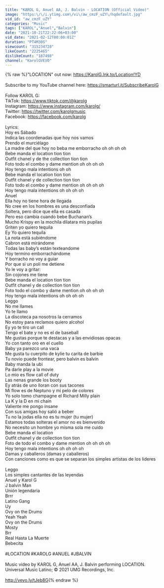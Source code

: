 ```yaml
---
title: "KAROL G, Anuel AA, J. Balvin - LOCATION (Official Video)"
image: "https:\/\/i.ytimg.com\/vi\/aw_cmzF_uZY\/hqdefault.jpg"
vid_id: "aw_cmzF_uZY"
categories: "Music"
tags: ["KAROL","Anuel","Balvin"]
date: "2021-10-21T22:22:06+03:00"
vid_date: "2021-02-12T00:00:01Z"
duration: "PT4M30S"
viewcount: "315234728"
likeCount: "2225465"
dislikeCount: "187498"
channel: "KarolGVEVO"
---
```

{% raw %}&quot;LOCATION&quot; out now: <a rel="nofollow" target="blank" href="https://KarolG.lnk.to/Location!YD">https://KarolG.lnk.to/Location!YD</a><br /><br />Subscribe to my YouTube channel here: <a rel="nofollow" target="blank" href="https://smarturl.it/SubscribeKarolG​">https://smarturl.it/SubscribeKarolG​</a><br /><br />Follow KAROL G:<br />TikTok: <a rel="nofollow" target="blank" href="https://www.tiktok.com/@karolg​">https://www.tiktok.com/@karolg​</a> <br />Instagram: <a rel="nofollow" target="blank" href="https://www.instagram.com/karolg/​">https://www.instagram.com/karolg/​</a><br />Twitter: <a rel="nofollow" target="blank" href="https://twitter.com/karolgmusic​">https://twitter.com/karolgmusic​</a> <br />Facebook: <a rel="nofollow" target="blank" href="https://facebook.com/karolg​">https://facebook.com/karolg​</a> <br /><br />Lyrics:<br />Hoy es Sábado<br />Indica las coordenadas que hoy nos vamos<br />Prendo el murciélago <br />La madre del que hoy no beba me emborracho oh oh oh oh<br />Bebe manda el location tion tion <br />Outfit chanel y de the collection tion tion <br />Foto todo el combo y dame mention oh oh oh oh<br />Hoy tengo mala intentions oh oh <br />Bebe manda el location tion tion <br />Outfit chanel y de collection tion tion <br />Foto todo el combo y dame mention oh oh oh oh<br />Hoy tengo mala intentions oh oh oh oh<br />Anuel<br />Ella hoy no tiene hora de llegada <br />No cree en los hombres es una desconfiada<br />Soltera, pero dice que ella es casada <br />Pero eso cambia cuando bebe Buchanan’s <br />Mucho Krispy en la mochila dilatara mis pupilas <br />Griten yo quiero tequila <br />Ey Yo quiero tequila<br />La nota está subiéndome <br />Cabron está mirándome <br />Todas las baby’s están texteandome <br />Hoy termino emborrachándome <br />Y borracho no voy a guiar <br />Por que si un poli me detiene <br />Yo le voy a gritar:<br />Sin cojones me tiene<br />Bebe manda el location tion tion <br />Outfit chanel y de collection tion tion <br />Foto todo el combo y dame mention oh oh  oh oh<br />Hoy tengo mala intentions oh oh  oh oh<br />Leggo<br />No me llames <br />Yo te llamo <br />La discoteca pa nosotros la cerramos<br />No estoy para reclamos quiero alcohol <br />Ey yo te tiro un call <br />Tengo el bate y no es el de baseball <br />Me gustas porque te destacas y a las envidiosas opacas <br />Yo con tanto oro en el cuello <br />Baby ya parezco una vaca <br />Me gusta tu cuerpito de kylie tu carita de barbie <br />Tu novio puede frontear, pero balvin es balvin <br />Baby manda la ubi <br />Pa darle play a la movie <br />Lo mio es flow call of duty <br />Las nenas grande los booty <br />Ey atrás de uno lloran con sus tacones <br />Mi flow es de Neptuno y mi pelo de colores <br />Yo solo tomo champagne el Richard Milly plain <br />La K y la D en mi chain <br />Valiente me pongo insane<br />Con sus amigas hoy salió a beber<br />Tu no la jodas ella no es tu mujer (tu mujer)<br />Estamos todas solteras el amor no es bienvenido <br />No necesito un hombre yo misma sola me cuido <br />Bebe manda el location <br />Outfit chanel y de collection tion tion<br />Foto de todo el combo y dame mention oh oh oh oh<br />Hoy tengo mala intentions oh oh oh oh<br />Damas y caballeros (damas y caballeros)<br />Con canciones como es que se separan los simples artistas de los lideres<br /> <br />Leggo<br />Los simples cantantes de las leyendas <br />Anuel y Karol G<br />J balvin Man <br />Unión legendaria<br />Brrr<br />Latino Gang<br />Uy <br />Ovy on the Drums <br />Yeah Yeah <br />Ovy on the Drums <br />Mosty<br />Brr <br />Real Hasta La Muerte <br />Bebecita <br /><br />#LOCATION #KAROLG #ANUEL #JBALVIN<br /><br />Music video by KAROL G, Anuel AA, J. Balvin performing LOCATION. Universal Music Latino; © 2021 UMG Recordings, Inc.<br /><br /><a rel="nofollow" target="blank" href="http://vevo.ly/tJeb8G">http://vevo.ly/tJeb8G</a>{% endraw %}

